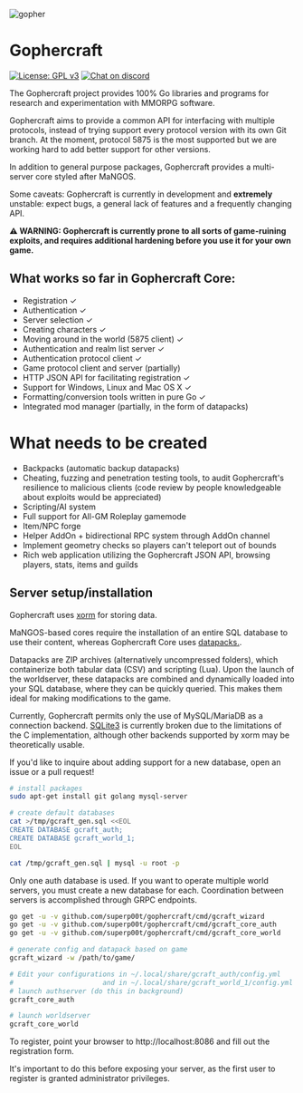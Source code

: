 ![gopher](gopher.png)

# Gophercraft

[![License: GPL v3](https://img.shields.io/badge/License-GPLv3-blue.svg)](https://www.gnu.org/licenses/gpl-3.0)
[![Chat on discord](https://img.shields.io/discord/556039662997733391.svg)](https://discord.gg/xPtuEjt)

The Gophercraft project provides 100% Go libraries and programs for research and experimentation with MMORPG software.

Gophercraft aims to provide a common API for interfacing with multiple protocols, instead of trying support every protocol version with its own Git branch. At the moment, protocol 5875 is the most supported but we are working hard to add better support for other versions.

In addition to general purpose packages, Gophercraft provides a multi-server core styled after MaNGOS.

Some caveats: Gophercraft is currently in development and **extremely** unstable: expect bugs, a general lack of features and a frequently changing API.

**⚠️ WARNING: Gophercraft is currently prone to all sorts of game-ruining exploits, and requires additional hardening before you use it for your own game.**

## What works so far in Gophercraft Core:

- Registration ✓
- Authentication ✓
- Server selection ✓
- Creating characters ✓
- Moving around in the world (5875 client) ✓
- Authentication and realm list server ✓
- Authentication protocol client ✓
- Game protocol client and server (partially)
- HTTP JSON API for facilitating registration ✓
- Support for Windows, Linux and Mac OS X ✓
- Formatting/conversion tools written in pure Go ✓
- Integrated mod manager (partially, in the form of datapacks)

# What needs to be created
- Backpacks (automatic backup datapacks)
- Cheating, fuzzing and penetration testing tools, to audit Gophercraft's resilience to malicious clients (code review by people knowledgeable about exploits would be appreciated)
- Scripting/AI system
- Full support for All-GM Roleplay gamemode
- Item/NPC forge
- Helper AddOn + bidirectional RPC system through AddOn channel
- Implement geometry checks so players can't teleport out of bounds
- Rich web application utilizing the Gophercraft JSON API, browsing players, stats, items and guilds

## Server setup/installation

Gophercraft uses [xorm](https://xorm.io/) for storing data.

MaNGOS-based cores require the installation of an entire SQL database to use their content, whereas Gophercraft Core uses [datapacks.](datapack).

Datapacks are ZIP archives (alternatively uncompressed folders), which containerize both tabular data (CSV) and scripting (Lua). Upon the launch of the worldserver, these datapacks are combined and dynamically loaded into your SQL database, where they can be quickly queried. This makes them ideal for making modifications to the game.

Currently, Gophercraft permits only the use of MySQL/MariaDB as a connection backend. [SQLite3](https://github.com/superp00t/gophercraft/blob/master/gcore/dbsupport/sqlite3.go) is currently broken due to the limitations of the C implementation, although other backends supported by xorm may be theoretically usable.

If you'd like to inquire about adding support for a new database, open an issue or a pull request!

```bash
# install packages
sudo apt-get install git golang mysql-server

# create default databases
cat >/tmp/gcraft_gen.sql <<EOL
CREATE DATABASE gcraft_auth;
CREATE DATABASE gcraft_world_1;
EOL

cat /tmp/gcraft_gen.sql | mysql -u root -p
```

Only one auth database is used. If you want to operate multiple world servers, you must create a new database for each. Coordination between servers is accomplished through GRPC endpoints.

```bash
go get -u -v github.com/superp00t/gophercraft/cmd/gcraft_wizard
go get -u -v github.com/superp00t/gophercraft/cmd/gcraft_core_auth
go get -u -v github.com/superp00t/gophercraft/cmd/gcraft_core_world

# generate config and datapack based on game
gcraft_wizard -w /path/to/game/

# Edit your configurations in ~/.local/share/gcraft_auth/config.yml
#                      and in ~/.local/share/gcraft_world_1/config.yml
# launch authserver (do this in background)
gcraft_core_auth

# launch worldserver
gcraft_core_world
```

To register, point your browser to http://localhost:8086 and fill out the registration form.

It's important to do this before exposing your server, as the first user to register is granted administrator privileges.
